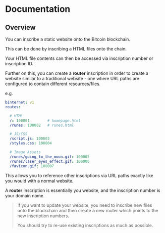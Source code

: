 # Documentation

## Overview

You can inscribe a static website onto the Bitcoin blockchain.

This can be done by inscribing a HTML files onto the chain.

Your HTML file contents can then be accessed via inscription number or inscription ID.

Further on this, you can create a **router** inscription in order to create a website
similar to a traditional website - one where URL paths are configured to contain different
resources/files.

e.g.
```yaml
binternet: v1
routes:

  # HTML
  /: 100001        # homepage.html
  /runes: 100002   # runes.html

  # JS/CSS
  /script.js: 100003
  /styles.css: 100004

  # Image Assets
  /runes/going_to_the_moon.gif: 100005
  /runes/laser_eyes_effect.gif: 100006
  /favicon.gif: 100007
```

This allows you to reference other inscriptions via URL paths exactly like you would with a normal
website.

A **router** inscription is essentially you website, and the inscription number is your domain name.

> If you want to update your website, you need to inscribe new files onto the blockchain
> and then create a new router which points to the new inscription numbers.
>
> You should try to re-use existing inscriptions as much as possible.
